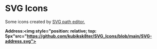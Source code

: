 # SVG Icons
Some icons created by <a href='https://yqnn.github.io/svg-path-editor/' target="_blank" rel="noopener noreferrer">SVG path editor.</a>
<br>
<!-- address -->
<strong>Address:<strong><img style="position: relative; top: 5px"src="https://github.com/kubiksk8ter/SVG_Icons/blob/main/SVG-address.svg">
